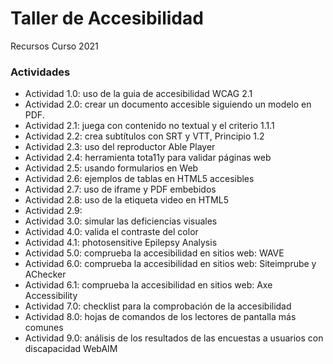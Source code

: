 # Taller de Accesibilidad
Recursos Curso 2021

### Actividades
- Actividad 1.0: uso de la guia de accesibilidad WCAG 2.1
- Actividad 2.0: crear un documento accesible siguiendo un modelo en PDF.
- Actividad 2.1: juega con contenido no textual y el criterio 1.1.1
- Actividad 2.2: crea subtítulos con SRT y VTT, Principio 1.2
- Actividad 2.3: uso del reproductor Able Player
- Actividad 2.4: herramienta tota11y para validar páginas web
- Actividad 2.5: usando formularios en Web
- Actividad 2.6: ejemplos de tablas en HTML5 accesibles
- Actividad 2.7: uso de iframe y PDF embebidos 
- Actividad 2.8: uso de la etiqueta video en HTML5
- Actividad 2.9: 
- Actividad 3.0: simular las deficiencias visuales
- Actividad 4.0: valida el contraste del color
- Actividad 4.1: photosensitive Epilepsy Analysis
- Actividad 5.0: comprueba la accesibilidad en sitios web: WAVE
- Actividad 6.0: comprueba la accesibilidad en sitios web: Siteimprube y AChecker
- Actividad 6.1: comprueba la accesibilidad en sitios web: Axe Accessibility
- Actividad 7.0: checklist para la comprobación de la accesibilidad
- Actividad 8.0: hojas de comandos de los lectores de pantalla más comunes
- Actividad 9.0: análisis de los resultados de las encuestas a usuarios con discapacidad WebAIM 
